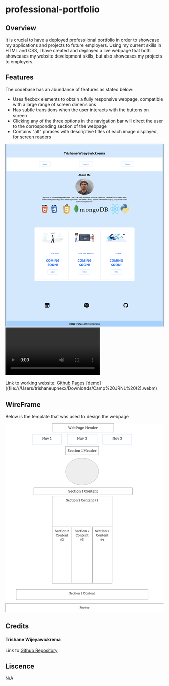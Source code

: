 # professional-portfolio


## Overview
It is crucial to have a deployed professiional portfolio in order to showcase my applications and projects to future employers. Using my current skills in HTML and CSS, I have created and deployed a live webpage that both showcases my website development skills, but also showcases my projects to employers.

## Features
The codebase has an abundance of features as stated below:
- Uses flexbox elements to obtain a fully responsive webpage, compatible with a large range of screen dimensions
- Has subtle transitions when the user interacts with the buttons on screen
- Clicking any of the three options in the navigation bar will direct the user to the corrosponding section of the webpage
- Contains "alt" phrases with descriptive titles of each image displayed, for screen readers 

![screenshot](assets/images/portfolio.png)
![snippet](assets/images/portfolio.webm)

Link to working website: [Github Pages](https://trishaneww.github.io/professional-portfolio/)
[demo]((file:///Users/trishaneupnexx/Downloads/Camp%20JRNL%20(2).webm)

## WireFrame

Below is the template that was used to design the webpage

![screenshot](assets/images/wireframe.png)

## Credits

#### Trishane Wijeyawickrema
Link to [Github Repository](https://github.com/Trishaneww/professional-portfolio)

## Liscence

N/A
